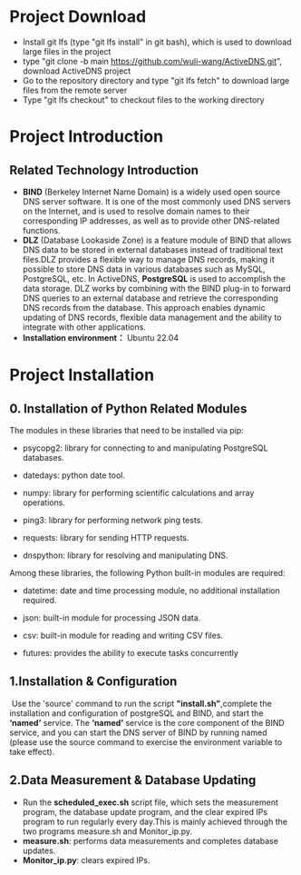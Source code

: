 # Project Download
- Install git lfs (type "git lfs install" in git bash), which is used to download large files in the project
- type "git clone -b main  https://github.com/wuli-wang/ActiveDNS.git", download ActiveDNS project
- Go to the repository directory and type "git lfs fetch" to download large files from the remote server
- Type "git lfs checkout"  to checkout files to the working directory
# Project Introduction
## Related Technology Introduction

- **BIND** (Berkeley Internet Name Domain) is a widely used open source DNS server software. It is one of the most commonly used DNS servers on the Internet, and is used to resolve domain names to their corresponding IP addresses, as well as to provide other DNS-related functions.
- **DLZ** (Database Lookaside Zone) is a feature module of BIND that allows DNS data to be stored in external databases instead of traditional text files.DLZ provides a flexible way to manage DNS records, making it possible to store DNS data in various databases such as MySQL, PostgreSQL, etc. In ActiveDNS, **PostgreSQL** is used to accomplish the data storage. DLZ works by combining with the BIND plug-in to forward DNS queries to an external database and retrieve the corresponding DNS records from the database. This approach enables dynamic updating of DNS records, flexible data management and the ability to integrate with other applications.
- **Installation environment：** Ubuntu 22.04
# Project Installation
## 0. Installation of Python Related Modules
The modules in these libraries that need to be installed via pip:

- psycopg2: library for connecting to and manipulating PostgreSQL databases.

- datedays: python date tool.

- numpy: library for performing scientific calculations and array operations.

- ping3: library for performing network ping tests.

- requests: library for sending HTTP requests.

- dnspython: library for resolving and manipulating DNS.

Among these libraries, the following Python built-in modules are required:

- datetime: date and time processing module, no additional installation required.

- json: built-in module for processing JSON data.

- csv: built-in module for reading and writing CSV files.

- futures: provides the ability to execute tasks concurrently

## 1.Installation & Configuration

​	Use the 'source' command to run the script **"install.sh"**,complete the installation and configuration of postgreSQL and BIND, and start the **‘named’** service. The **‘named’** service is the core component of the BIND service, and you can start the DNS server of BIND by running named (please use the source command to exercise the environment variable to take effect).

## 2.Data Measurement & Database Updating

- Run the **scheduled_exec.sh** script file, which sets the measurement program, the database update program, and the clear expired IPs program to run regularly every day.This is mainly achieved through the two programs measure.sh and Monitor_ip.py.
- **measure.sh**: performs data measurements and completes database updates.
- **Monitor_ip.py**: clears expired IPs.
